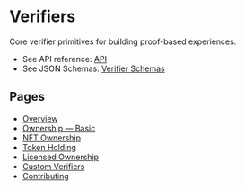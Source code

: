 # Verifiers

Core verifier primitives for building proof-based experiences.

- See API reference: [API](../api/index.md)
- See JSON Schemas: [Verifier Schemas](./schemas/)

## Pages

- [Overview](./spec.md)
- [Ownership — Basic](./ownership-basic.md)
- [NFT Ownership](./nft-ownership.md)
- [Token Holding](./token-holding.md)
- [Licensed Ownership](./ownership-licensed.md)
- [Custom Verifiers](./custom-verifiers.md)
- [Contributing](./contributing.md)
